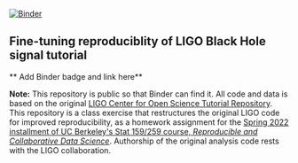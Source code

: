 [![Binder](https://mybinder.org/badge_logo.svg)](https://mybinder.org/v2/gh/UCB-stat-159-s22/hw05-WenhaoP/HEAD?labpath=index.ipynb)

## Fine-tuning reproduciblity of LIGO Black Hole signal tutorial

** Add Binder badge and link here**

**Note:** This repository is public so that Binder can find it. All code and data is based on the original [LIGO Center for Open Science Tutorial Repository](https://github.com/losc-tutorial/LOSC_Event_tutorial). This repository is a class exercise that restructures the original LIGO code for improved reproducibility, as a homework assignment for the [Spring 2022 installment of UC Berkeley's Stat 159/259 course, _Reproducible and Collaborative Data Science_](https://ucb-stat-159-s22.github.io). Authorship of the original analysis code rests with the LIGO collaboration.
